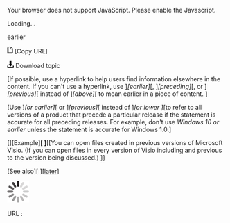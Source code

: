 Your browser does not support JavaScript. Please enable the Javascript.

Loading...

earlier

![Copy URL](earlier_files/Copy.png) [Copy URL]

![Download](earlier_files/Download.png)
Download topic

[If possible, use a hyperlink to help users find information elsewhere in the content. If you can't use a hyperlink, use ]*[earlier]*[, ]*[preceding]*[, or ]*[previous]*[ instead of ]*[above]*[ to mean earlier in a piece of content. ]

[Use ]*[or earlier]*[ or ]*[previous]*[ instead of ]*[or lower ]*[to refer to all versions of a product that precede a particular release if the statement is accurate for all preceding releases. For example, don't use *Windows 10 or earlier* unless the statement is accurate for Windows 1.0.]

[][Example]**[
]**[[You can open files created in previous versions of Microsoft Visio. (If you can open files in every version of Visio including and previous to the version being discussed.) ]]

[See also][ ][[later]](https://worldready.cloudapp.net/Styleguide/Read?id=2700&topicid=32560)

![In progress](earlier_files/activity-large.gif)

URL :


